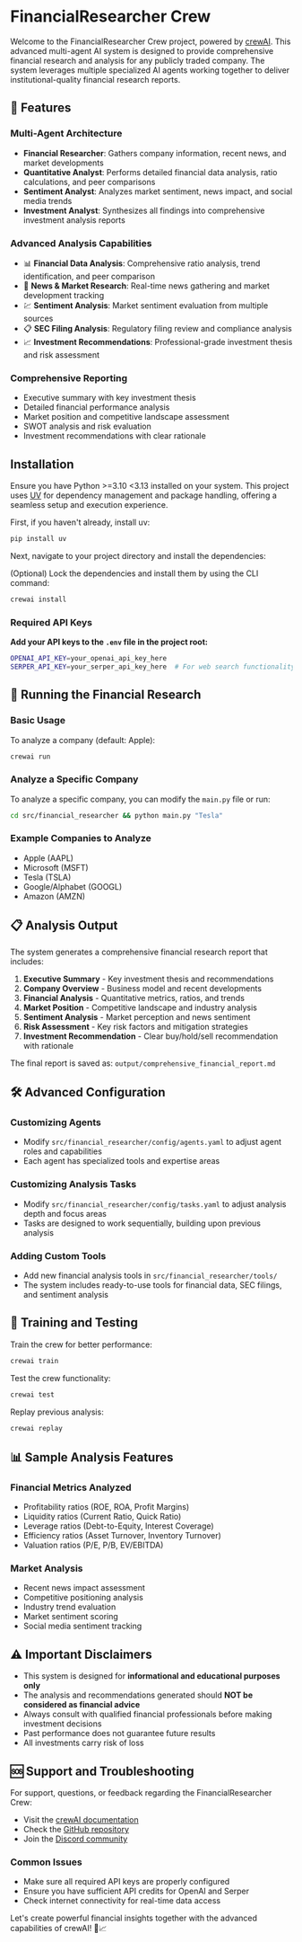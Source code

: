 # FinancialResearcher Crew

Welcome to the FinancialResearcher Crew project, powered by [crewAI](https://crewai.com). This advanced multi-agent AI system is designed to provide comprehensive financial research and analysis for any publicly traded company. The system leverages multiple specialized AI agents working together to deliver institutional-quality financial research reports.

## 🚀 Features

### Multi-Agent Architecture
- **Financial Researcher**: Gathers company information, recent news, and market developments
- **Quantitative Analyst**: Performs detailed financial data analysis, ratio calculations, and peer comparisons
- **Sentiment Analyst**: Analyzes market sentiment, news impact, and social media trends
- **Investment Analyst**: Synthesizes all findings into comprehensive investment analysis reports

### Advanced Analysis Capabilities
- 📊 **Financial Data Analysis**: Comprehensive ratio analysis, trend identification, and peer comparison
- 📰 **News & Market Research**: Real-time news gathering and market development tracking
- 💹 **Sentiment Analysis**: Market sentiment evaluation from multiple sources
- 📋 **SEC Filing Analysis**: Regulatory filing review and compliance analysis
- 📈 **Investment Recommendations**: Professional-grade investment thesis and risk assessment

### Comprehensive Reporting
- Executive summary with key investment thesis
- Detailed financial performance analysis
- Market position and competitive landscape assessment
- SWOT analysis and risk evaluation
- Investment recommendations with clear rationale

## Installation

Ensure you have Python >=3.10 <3.13 installed on your system. This project uses [UV](https://docs.astral.sh/uv/) for dependency management and package handling, offering a seamless setup and execution experience.

First, if you haven't already, install uv:

```bash
pip install uv
```

Next, navigate to your project directory and install the dependencies:

(Optional) Lock the dependencies and install them by using the CLI command:
```bash
crewai install
```

### Required API Keys

**Add your API keys to the `.env` file in the project root:**

```bash
OPENAI_API_KEY=your_openai_api_key_here
SERPER_API_KEY=your_serper_api_key_here  # For web search functionality
```

## 🎯 Running the Financial Research

### Basic Usage

To analyze a company (default: Apple):
```bash
crewai run
```

### Analyze a Specific Company

To analyze a specific company, you can modify the `main.py` file or run:
```bash
cd src/financial_researcher && python main.py "Tesla"
```

### Example Companies to Analyze
- Apple (AAPL)
- Microsoft (MSFT) 
- Tesla (TSLA)
- Google/Alphabet (GOOGL)
- Amazon (AMZN)

## 📋 Analysis Output

The system generates a comprehensive financial research report that includes:

1. **Executive Summary** - Key investment thesis and recommendations
2. **Company Overview** - Business model and recent developments  
3. **Financial Analysis** - Quantitative metrics, ratios, and trends
4. **Market Position** - Competitive landscape and industry analysis
5. **Sentiment Analysis** - Market perception and news sentiment
6. **Risk Assessment** - Key risk factors and mitigation strategies
7. **Investment Recommendation** - Clear buy/hold/sell recommendation with rationale

The final report is saved as: `output/comprehensive_financial_report.md`

## 🛠 Advanced Configuration

### Customizing Agents
- Modify `src/financial_researcher/config/agents.yaml` to adjust agent roles and capabilities
- Each agent has specialized tools and expertise areas

### Customizing Analysis Tasks  
- Modify `src/financial_researcher/config/tasks.yaml` to adjust analysis depth and focus areas
- Tasks are designed to work sequentially, building upon previous analysis

### Adding Custom Tools
- Add new financial analysis tools in `src/financial_researcher/tools/`
- The system includes ready-to-use tools for financial data, SEC filings, and sentiment analysis

## 🔧 Training and Testing

Train the crew for better performance:
```bash
crewai train
```

Test the crew functionality:
```bash  
crewai test
```

Replay previous analysis:
```bash
crewai replay
```

## 📊 Sample Analysis Features

### Financial Metrics Analyzed
- Profitability ratios (ROE, ROA, Profit Margins)
- Liquidity ratios (Current Ratio, Quick Ratio)
- Leverage ratios (Debt-to-Equity, Interest Coverage)
- Efficiency ratios (Asset Turnover, Inventory Turnover)
- Valuation ratios (P/E, P/B, EV/EBITDA)

### Market Analysis
- Recent news impact assessment
- Competitive positioning analysis
- Industry trend evaluation
- Market sentiment scoring
- Social media sentiment tracking

## ⚠️ Important Disclaimers

- This system is designed for **informational and educational purposes only**
- The analysis and recommendations generated should **NOT be considered as financial advice**
- Always consult with qualified financial professionals before making investment decisions
- Past performance does not guarantee future results
- All investments carry risk of loss

## 🆘 Support and Troubleshooting

For support, questions, or feedback regarding the FinancialResearcher Crew:
- Visit the [crewAI documentation](https://docs.crewai.com)
- Check the [GitHub repository](https://github.com/joaomdmoura/crewai)
- Join the [Discord community](https://discord.com/invite/X4JWnZnxPb)

### Common Issues
- Make sure all required API keys are properly configured
- Ensure you have sufficient API credits for OpenAI and Serper
- Check internet connectivity for real-time data access

Let's create powerful financial insights together with the advanced capabilities of crewAI! 🚀📈
